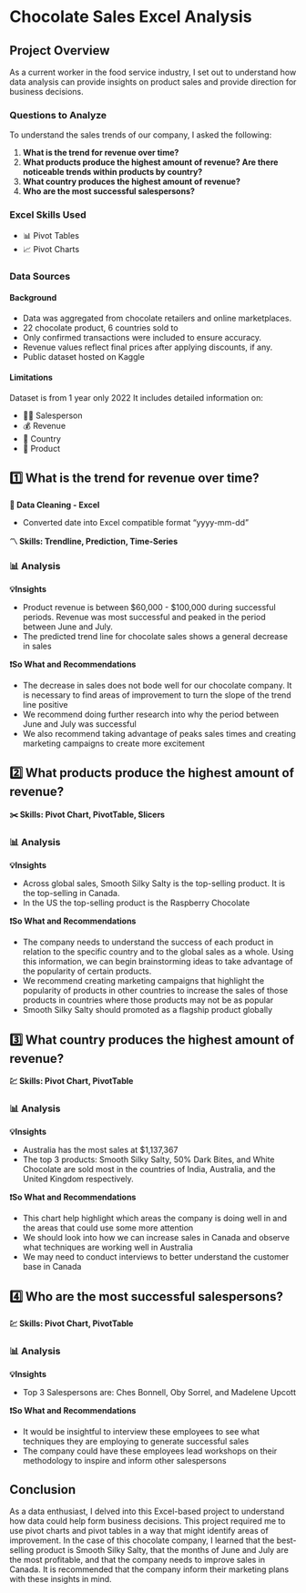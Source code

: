 # Chocolate Sales Excel Analysis

## Project Overview

As a current worker in the food service industry, I set out to understand how data analysis can provide insights on product sales and provide direction for business decisions. 

### Questions to Analyze

To understand the sales trends of our company, I asked the following:

1. **What is the trend for revenue over time?**
2. **What products produce the highest amount of revenue? Are there noticeable trends within products by country?**
3. **What country produces the highest amount of revenue?**
4. **Who are the most successful salespersons?**

### Excel Skills Used 
- 📊 Pivot Tables
- 📈 Pivot Charts

### Data Sources 

#### Background

- Data was aggregated from chocolate retailers and online marketplaces.
- 22 chocolate product, 6 countries sold to
- Only confirmed transactions were included to ensure accuracy.
- Revenue values reflect final prices after applying discounts, if any.
- Public dataset hosted on Kaggle

#### Limitations
Dataset is from 1 year only 2022
It includes detailed information on:
- 👨‍💼 Salesperson
- 💰 Revenue
- 📍 Country
- 🍫 Product


## 1️⃣ What is the trend for revenue over time?

**🧹 Data Cleaning - Excel**
- Converted date into Excel compatible format “yyyy-mm-dd”

**〽️ Skills: Trendline, Prediction, Time-Series**

### 📊 Analysis
**💡Insights**
- Product revenue is between $60,000 - $100,000 during successful periods. Revenue was most successful and peaked in the period between June and July.
- The predicted trend line for chocolate sales shows a general decrease in sales
  
**❗So What and Recommendations**
- The decrease in sales does not bode well for our chocolate company. It is necessary to find areas of improvement to turn the slope of the trend line positive
- We recommend doing further research into why the period between June and July was successful
- We also recommend taking advantage of peaks sales times and creating marketing campaigns to create more excitement

## 2️⃣ What products produce the highest amount of revenue?

**✂️ Skills: Pivot Chart, PivotTable, Slicers**

### 📊 Analysis
**💡Insights**
- Across global sales, Smooth Silky Salty is the top-selling product. It is the top-selling in Canada.
- In the US the top-selling product is the Raspberry Chocolate

**❗So What and Recommendations**
- The company needs to understand the success of each product in relation to the specific country and to the global sales as a whole. Using this information, we can begin brainstorming ideas to take advantage of the popularity of certain products.
- We recommend creating marketing campaigns that highlight the popularity of products in other countries to increase the sales of those products in countries where those products may not be as popular
- Smooth Silky Salty should promoted as a flagship product globally 

## 3️⃣ What country produces the highest amount of revenue? 

**💹 Skills: Pivot Chart, PivotTable**

### 📊 Analysis
**💡Insights**
- Australia has the most sales at $1,137,367
- The top 3 products: Smooth Silky Salty, 50% Dark Bites, and White Chocolate are sold most in the countries of India, Australia, and the United Kingdom respectively.

**❗So What and Recommendations**
- This chart help highlight which areas the company is doing well in and the areas that could use some more attention
- We should look into how we can increase sales in Canada and observe what techniques are working well in Australia
- We may need to conduct interviews to better understand the customer base in Canada  

## 4️⃣ Who are the most successful salespersons? 

**💹 Skills: Pivot Chart, PivotTable**

### 📊 Analysis
**💡Insights**
- Top 3 Salespersons are: Ches Bonnell, Oby Sorrel, and Madelene Upcott

**❗So What and Recommendations**
- It would be insightful to interview these employees to see what techniques they are employing to generate successful sales
- The company could have these employees lead workshops on their methodology to inspire and inform other salespersons

## Conclusion
As a data enthusiast, I delved into this Excel-based project to understand how data could help form business decisions. This project required me to use pivot charts and pivot tables in a way that might identify areas of improvement. In the case of this chocolate company, I learned that the best-selling product is Smooth Silky Salty, that the months of June and July are the most profitable, and that the company needs to improve sales in Canada. It is recommended that the company inform their marketing plans with these insights in mind.  
